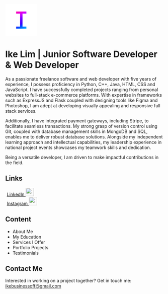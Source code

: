 <a href="ikeawesom.github.io">
  <img src="resources/misc/icon.png" width="100" height="100" />
</a>

# Ike Lim | Junior Software Developer & Web Developer

As a passionate freelance software and web developer with five years of experience, I possess proficiency in Python, C++, Java, HTML, CSS and JavaScript. I have successfully completed projects ranging from personal websites to full-stack e-commerce platforms. With expertise in frameworks such as ExpressJS and Flask coupled with designing tools like Figma and Photoshop, I am adept at developing visually appealing and responsive full stack services. 

Additionally, I have integrated payment gateways, including Stripe, to facilitate seamless transactions. My strong grasp of version control using Git, coupled with database management skills in MongoDB and SQL, enables me to deliver robust database solutions. Alongside my independent learning approach and intellectual capabilities, my leadership experience in national project events showcases my teamwork skills and dedication.

Being a versatile developer, I am driven to make impactful contributions in the field.

## Links
<a href="https://linkedin.com/in/ike-lim" style="margin:5px">
  LinkedIn <img src="https://cdn-icons-png.flaticon.com/512/174/174857.png" width="26" height="26"/>
</a>
<br>
<a href="https://instagram.com/ikeawesom" style="margin:5px">
  Instagram <img src="https://cdn-icons-png.flaticon.com/512/1409/1409946.png" width="26" height="26"/>
</a>

## Content
- About Me
- My Education
- Services I Offer
- Portfolio Projects
- Testimonials

## Contact Me
Interested in working on a project together?
Get in touch me: ikebusinessoff@gmail.com
